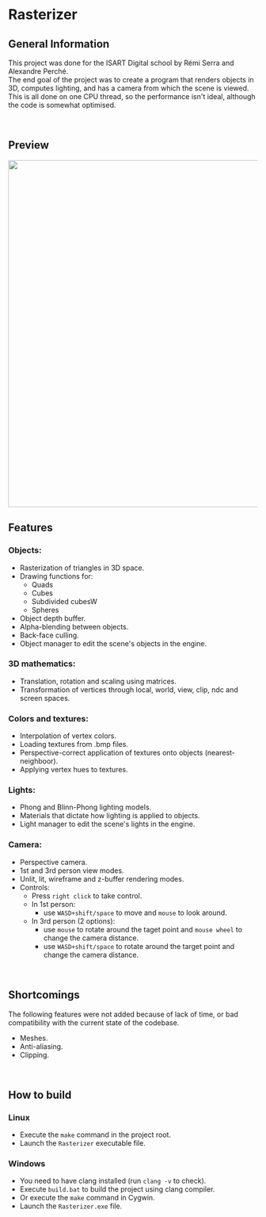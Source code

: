 # Rasterizer

## General Information

This project was done for the ISART Digital school by Rémi Serra and Alexandre Perché. <br>
The end goal of the project was to create a program that renders objects in 3D, computes lighting, and has a camera from which the scene is viewed. This is all done on one CPU thread, so the performance isn't ideal, although the code is somewhat optimised.

<br>

## Preview

<img src="./screenshots/showcase.gif" style="width:700px;"/>

<br>

## Features

### Objects:
- Rasterization of triangles in 3D space.
- Drawing functions for:
    - Quads
    - Cubes
    - Subdivided cubesW
    - Spheres
- Object depth buffer.
- Alpha-blending between objects.
- Back-face culling.
- Object manager to edit the scene's objects in the engine.

### 3D mathematics:
- Translation, rotation and scaling using matrices.
- Transformation of vertices through local, world, view, clip, ndc and screen spaces.

### Colors and textures:
- Interpolation of vertex colors.
- Loading textures from .bmp files.
- Perspective-correct application of textures onto objects (nearest-neighboor).
- Applying vertex hues to textures.

### Lights:
- Phong and Blinn-Phong lighting models.
- Materials that dictate how lighting is applied to objects.
- Light manager to edit the scene's lights in the engine.

### Camera:
- Perspective camera.
- 1st and 3rd person view modes.
- Unlit, lit, wireframe and z-buffer rendering modes.
- Controls:
    - Press ```right click``` to take control.
    - In 1st person: 
        - use ```WASD+shift/space``` to move and ```mouse``` to look around.
    - In 3rd person (2 options): 
        - use ```mouse``` to rotate around the taget point and ```mouse wheel``` to change the camera distance.
        - use ```WASD+shift/space``` to rotate around the target point and change the camera distance.

<br>

## Shortcomings
The following features were not added because of lack of time, or bad compatibility with the current state of the codebase.
- Meshes.
- Anti-aliasing.
- Clipping.

<br>

## How to build

### Linux
- Execute the ```make``` command in the project root.
- Launch the ```Rasterizer``` executable file.

### Windows
- You need to have clang installed (run ```clang -v``` to check).
- Execute ```build.bat``` to build the project using clang compiler.
- Or execute the ```make``` command in Cygwin.
- Launch the ```Rasterizer.exe``` file.
